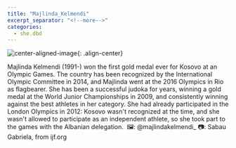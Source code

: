 ```yaml
---
title: "Majlinda_Kelmendi"
excerpt_separator: "<!--more-->"
categories:
  - she.dbd
---
```



![center-aligned-image](https://cdn.pixabay.com/photo/2020/10/26/16/56/man-5687861_1280.png){: .align-center}


Majlinda Kelmendi (1991-) won the first gold medal ever for Kosovo at an Olympic Games. The country has been recognized by the International Olympic Committee in 2014, and Majlinda went at the 2016 Olympics in Rio as flagbearer. She has been a successful judoka for years, winning a gold medal at the World Junior Championships in 2009, and consistently winning against the best athletes in her category. She had already participated in the London Olympics in 2012: Kosovo wasn't recognized at the time, and she wasn't allowed to participate as an independent athlete, so she took part to the games with the Albanian delegation.⁠
⁠
🖼️: @majlindakelmendi_⁠
📷: Sabau Gabriela, from ijf.org
⁠
